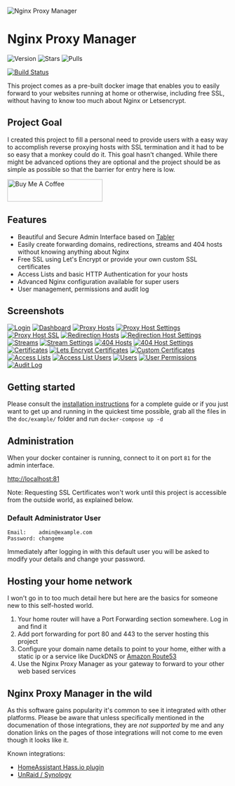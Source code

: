 ![Nginx Proxy Manager](https://public.jc21.com/nginx-proxy-manager/github.png "Nginx Proxy Manager")

# Nginx Proxy Manager

![Version](https://img.shields.io/badge/version-2.1.0-green.svg?style=for-the-badge)
![Stars](https://img.shields.io/docker/stars/jc21/nginx-proxy-manager.svg?style=for-the-badge)
![Pulls](https://img.shields.io/docker/pulls/jc21/nginx-proxy-manager.svg?style=for-the-badge)

[![Build Status](https://ci.nginxproxymanager.jc21.com/buildStatus/icon?job=nginx-proxy-manager%2Fmaster&style=flat-square)](https://ci.nginxproxymanager.jc21.com/job/nginx-proxy-manager/job/master/)

This project comes as a pre-built docker image that enables you to easily forward to your websites
running at home or otherwise, including free SSL, without having to know too much about Nginx or Letsencrypt.


## Project Goal

I created this project to fill a personal need to provide users with a easy way to accomplish reverse
proxying hosts with SSL termination and it had to be so easy that a monkey could do it. This goal hasn't changed.
While there might be advanced options they are optional and the project should be as simple as possible
so that the barrier for entry here is low.

<a href="https://www.buymeacoffee.com/jc21" target="_blank"><img src="http://public.jc21.com/github/by-me-a-coffee.png" alt="Buy Me A Coffee" style="height: 51px !important;width: 217px !important;" ></a>


## Features

- Beautiful and Secure Admin Interface based on [Tabler](https://tabler.github.io/)
- Easily create forwarding domains, redirections, streams and 404 hosts without knowing anything about Nginx
- Free SSL using Let's Encrypt or provide your own custom SSL certificates
- Access Lists and basic HTTP Authentication for your hosts
- Advanced Nginx configuration available for super users
- User management, permissions and audit log


## Screenshots

[![Login](https://public.jc21.com/nginx-proxy-manager/v2/small/login.jpg "Login")](https://public.jc21.com/nginx-proxy-manager/v2/large/login.jpg)
[![Dashboard](https://public.jc21.com/nginx-proxy-manager/v2/small/dashboard.jpg "Dashboard")](https://public.jc21.com/nginx-proxy-manager/v2/large/dashboard.jpg)
[![Proxy Hosts](https://public.jc21.com/nginx-proxy-manager/v2/small/proxy-hosts.jpg "Proxy Hosts")](https://public.jc21.com/nginx-proxy-manager/v2/large/proxy-hosts.jpg)
[![Proxy Host Settings](https://public.jc21.com/nginx-proxy-manager/v2/small/proxy-hosts-new1.jpg "Proxy Host Settings")](https://public.jc21.com/nginx-proxy-manager/v2/large/proxy-hosts-new1.jpg)
[![Proxy Host SSL](https://public.jc21.com/nginx-proxy-manager/v2/small/proxy-hosts-new2.jpg "Proxy Host SSL")](https://public.jc21.com/nginx-proxy-manager/v2/large/proxy-hosts-new2.jpg)
[![Redirection Hosts](https://public.jc21.com/nginx-proxy-manager/v2/small/redirection-hosts.jpg "Redirection Hosts")](https://public.jc21.com/nginx-proxy-manager/v2/large/redirection-hosts.jpg)
[![Redirection Host Settings](https://public.jc21.com/nginx-proxy-manager/v2/small/redirection-hosts-new1.jpg "Redirection Host Settings")](https://public.jc21.com/nginx-proxy-manager/v2/large/redirection-hosts-new1.jpg)
[![Streams](https://public.jc21.com/nginx-proxy-manager/v2/small/streams.jpg "Streams")](https://public.jc21.com/nginx-proxy-manager/v2/large/streams.jpg)
[![Stream Settings](https://public.jc21.com/nginx-proxy-manager/v2/small/streams-new1.jpg "Stream Settings")](https://public.jc21.com/nginx-proxy-manager/v2/large/streams-new1.jpg)
[![404 Hosts](https://public.jc21.com/nginx-proxy-manager/v2/small/dead-hosts.jpg "404 Hosts")](https://public.jc21.com/nginx-proxy-manager/v2/large/dead-hosts.jpg)
[![404 Host Settings](https://public.jc21.com/nginx-proxy-manager/v2/small/dead-hosts-new1.jpg "404 Host Settings")](https://public.jc21.com/nginx-proxy-manager/v2/large/dead-hosts-new1.jpg)
[![Certificates](https://public.jc21.com/nginx-proxy-manager/v2/small/certificates.jpg "Certificates")](https://public.jc21.com/nginx-proxy-manager/v2/large/certificates.jpg)
[![Lets Encrypt Certificates](https://public.jc21.com/nginx-proxy-manager/v2/small/certificates-new1.jpg "Lets Encrypt Certificates")](https://public.jc21.com/nginx-proxy-manager/v2/large/certificates-new1.jpg)
[![Custom Certificates](https://public.jc21.com/nginx-proxy-manager/v2/small/certificates-new2.jpg "Custom Certificates")](https://public.jc21.com/nginx-proxy-manager/v2/large/certificates-new2.jpg)
[![Access Lists](https://public.jc21.com/nginx-proxy-manager/v2/small/access-lists.jpg "Access Lists")](https://public.jc21.com/nginx-proxy-manager/v2/large/access-lists.jpg)
[![Access List Users](https://public.jc21.com/nginx-proxy-manager/v2/small/access-lists-new1.jpg "Access List Users")](https://public.jc21.com/nginx-proxy-manager/v2/large/access-lists-new1.jpg)
[![Users](https://public.jc21.com/nginx-proxy-manager/v2/small/users.jpg "Users")](https://public.jc21.com/nginx-proxy-manager/v2/large/users.jpg)
[![User Permissions](https://public.jc21.com/nginx-proxy-manager/v2/small/users-permissions.jpg "User Permissions")](https://public.jc21.com/nginx-proxy-manager/v2/large/users-permissions.jpg)
[![Audit Log](https://public.jc21.com/nginx-proxy-manager/v2/small/audit-log.jpg "Audit Log")](https://public.jc21.com/nginx-proxy-manager/v2/large/audit-log.jpg)


## Getting started

Please consult the [installation instructions](doc/INSTALL.md) for a complete guide or
if you just want to get up and running in the quickest time possible, grab all the files in the `doc/example/` folder and run `docker-compose up -d`


## Administration

When your docker container is running, connect to it on port `81` for the admin interface.

[http://localhost:81](http://localhost:81)

Note: Requesting SSL Certificates won't work until this project is accessible from the outside world, as explained below.


### Default Administrator User

```
Email:    admin@example.com
Password: changeme
```

Immediately after logging in with this default user you will be asked to modify your details and change your password.


## Hosting your home network

I won't go in to too much detail here but here are the basics for someone new to this self-hosted world.

1. Your home router will have a Port Forwarding section somewhere. Log in and find it
2. Add port forwarding for port 80 and 443 to the server hosting this project
3. Configure your domain name details to point to your home, either with a static ip or a service like DuckDNS or [Amazon Route53](https://github.com/jc21/route53-ddns)
4. Use the Nginx Proxy Manager as your gateway to forward to your other web based services


## Nginx Proxy Manager in the wild

As this software gains popularity it's common to see it integrated with other platforms. Please be aware that unless specifically mentioned in the documenation of those
integrations, they are *not supported* by me and any donation links on the pages of those integrations will not come to me even though it looks like it.

Known integrations:

- [HomeAssistant Hass.io plugin](https://github.com/hassio-addons/addon-nginx-proxy-manager)
- [UnRaid / Synology](https://github.com/jlesage/docker-nginx-proxy-manager)
